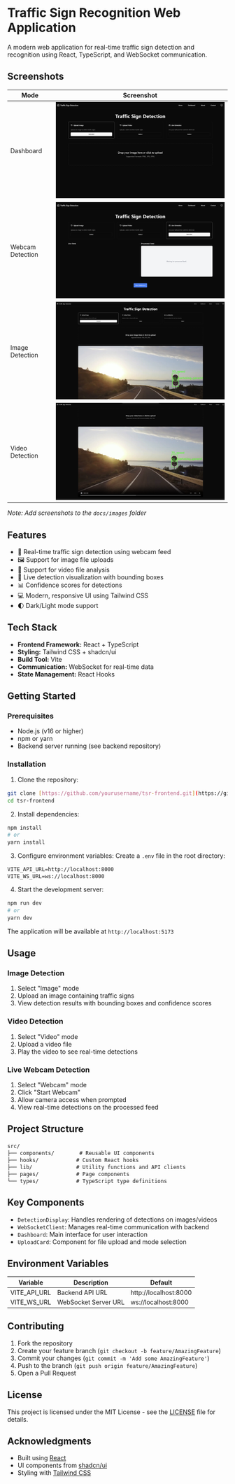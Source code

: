 # Traffic Sign Recognition Web Application

A modern web application for real-time traffic sign detection and recognition using React, TypeScript, and WebSocket communication.

## Screenshots

| Mode | Screenshot |
|------|------------|
| Dashboard | ![Dashboard](docs/images/dashboard.png) |
| Webcam Detection | ![Webcam](docs/images/webcam.png) |
| Image Detection | ![Image](docs/images/image.png) |
| Video Detection | ![Video](docs/images/video.png) |

*Note: Add screenshots to the `docs/images` folder*

## Features

- 🚦 Real-time traffic sign detection using webcam feed
- 🖼️ Support for image file uploads
- 🎥 Support for video file analysis
- 🎯 Live detection visualization with bounding boxes
- 📊 Confidence scores for detections
- 💻 Modern, responsive UI using Tailwind CSS
- 🌓 Dark/Light mode support

## Tech Stack

- **Frontend Framework:** React + TypeScript
- **Styling:** Tailwind CSS + shadcn/ui
- **Build Tool:** Vite
- **Communication:** WebSocket for real-time data
- **State Management:** React Hooks

## Getting Started

### Prerequisites

- Node.js (v16 or higher)
- npm or yarn
- Backend server running (see backend repository)

### Installation

1. Clone the repository:
```bash
git clone [https://github.com/yourusername/tsr-frontend.git](https://github.com/hvsk004/tsr-frontend)
cd tsr-frontend
```

2. Install dependencies:
```bash
npm install
# or
yarn install
```

3. Configure environment variables:
Create a `.env` file in the root directory:
```env
VITE_API_URL=http://localhost:8000
VITE_WS_URL=ws://localhost:8000
```

4. Start the development server:
```bash
npm run dev
# or
yarn dev
```

The application will be available at `http://localhost:5173`

## Usage

### Image Detection
1. Select "Image" mode
2. Upload an image containing traffic signs
3. View detection results with bounding boxes and confidence scores

### Video Detection
1. Select "Video" mode
2. Upload a video file
3. Play the video to see real-time detections

### Live Webcam Detection
1. Select "Webcam" mode
2. Click "Start Webcam"
3. Allow camera access when prompted
4. View real-time detections on the processed feed

## Project Structure

```
src/
├── components/        # Reusable UI components
├── hooks/            # Custom React hooks
├── lib/              # Utility functions and API clients
├── pages/            # Page components
└── types/            # TypeScript type definitions
```

## Key Components

- `DetectionDisplay`: Handles rendering of detections on images/videos
- `WebSocketClient`: Manages real-time communication with backend
- `Dashboard`: Main interface for user interaction
- `UploadCard`: Component for file upload and mode selection

## Environment Variables

| Variable | Description | Default |
|----------|-------------|---------|
| VITE_API_URL | Backend API URL | http://localhost:8000 |
| VITE_WS_URL | WebSocket Server URL | ws://localhost:8000 |

## Contributing

1. Fork the repository
2. Create your feature branch (`git checkout -b feature/AmazingFeature`)
3. Commit your changes (`git commit -m 'Add some AmazingFeature'`)
4. Push to the branch (`git push origin feature/AmazingFeature`)
5. Open a Pull Request

## License

This project is licensed under the MIT License - see the [LICENSE](LICENSE) file for details.

## Acknowledgments

- Built using [React](https://reactjs.org/)
- UI components from [shadcn/ui](https://ui.shadcn.com/)
- Styling with [Tailwind CSS](https://tailwindcss.com/)
